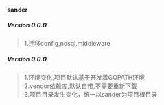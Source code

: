 
#### sander


##### Version 0.0.0
> 1.迁移config,nosql,middleware    

##### Version 0.0.0
> 1.环境变化,项目默认基于开发着GOPATH环境      
> 2.vendor依赖库,默认自带,不需要重新下载    
> 3.项目目录发生变化，统一以sander为项目根目录  



